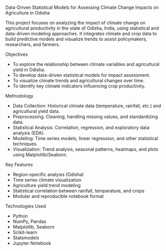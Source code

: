 Data-Driven Statistical Models for Assessing Climate Change Impacts on Agriculture in Odisha

This project focuses on analyzing the impact of climate change on agricultural productivity in the state of Odisha, India, using statistical and data-driven modeling approaches. 
It integrates climate and crop data to build predictive models and visualize trends to assist policymakers, researchers, and farmers.

Objectives

- To explore the relationship between climate variables and agricultural yield in Odisha.
- To develop data-driven statistical models for impact assessment.
- To visualize climate trends and agricultural changes over time.
- To identify key climate indicators influencing crop productivity.

 Methodology

- Data Collection: Historical climate data (temperature, rainfall, etc.) and agricultural yield data.
- Preprocessing: Cleaning, handling missing values, and standardizing data.
- Statistical Analysis: Correlation, regression, and exploratory data analysis (EDA).
- Modeling: Time series models, linear regression, and other statistical techniques.
- Visualization: Trend analysis, seasonal patterns, heatmaps, and plots using Matplotlib/Seaborn.

Key Features

- Region-specific analysis (Odisha)
- Time series climate visualization
- Agriculture yield trend modeling
- Statistical correlation between rainfall, temperature, and crops
- Modular and reproducible notebook format

 Technologies Used

- Python
- NumPy, Pandas
- Matplotlib, Seaborn
- Scikit-learn
- Statsmodels
- Jupyter Notebook

